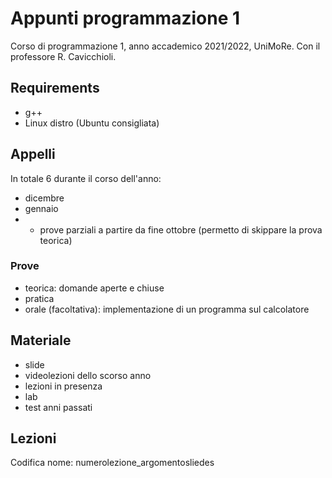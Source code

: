 # Appunti programmazione 1
Corso di programmazione 1, anno accademico 2021/2022, UniMoRe. Con il professore R. Cavicchioli.

## Requirements
 - g++
 - Linux distro (Ubuntu consigliata)

## Appelli
In totale 6 durante il corso dell'anno:
 - dicembre
 - gennaio
 - + prove parziali a partire da fine ottobre (permetto di skippare la prova teorica)

### Prove
 - teorica: domande aperte e chiuse
 - pratica
 - orale (facoltativa): implementazione di un programma sul calcolatore

## Materiale
 - slide
 - videolezioni dello scorso anno
 - lezioni in presenza
 - lab
 - test anni passati

## Lezioni
Codifica nome: numerolezione_argomentosliedes

[](1_problemi_processi_programmi.md)

